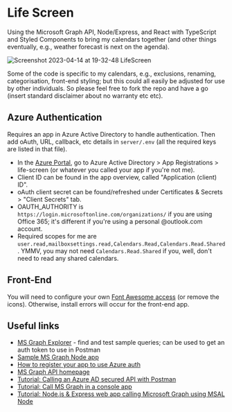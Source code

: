 # Life Screen

Using the Microsoft Graph API, Node/Express, and React with TypeScript and Styled Components to bring my calendars together (and other things eventually, e.g., weather forecast is next on the agenda).  

![Screenshot 2023-04-14 at 19-32-48 LifeScreen](https://user-images.githubusercontent.com/563583/232006885-1b5698fa-6e40-466e-82c0-66a8eb676506.png)

Some of the code is specific to my calendars, e.g., exclusions, renaming, categorisation, front-end styling; but this could all easily be adjusted for use by other individuals. So please feel free to fork the repo and have a go (insert standard disclaimer about no warranty etc etc). 

## Azure Authentication

Requires an app in Azure Active Directory to handle authentication. Then add oAuth, URL, callback, etc details in `server/.env` (all the required keys are listed in that file). 

- In the [Azure Portal](https://portal.azure.com), go to Azure Active Directory > App Registrations > life-screen (or whatever you called your app if you're not me).
- Client ID can be found in the app overview, called "Application (client) ID".
- oAuth client secret can be found/refreshed under Certificates & Secrets > "Client Secrets" tab.
- OAUTH_AUTHORITY is `https://login.microsoftonline.com/organizations/` if you are using Office 365; it's different if you're using a personal @outlook.com account.
- Required scopes for me are `user.read,mailboxsettings.read,Calendars.Read,Calendars.Read.Shared`. YMMV, you may not need `Calendars.Read.Shared` if you, well, don't need to read any shared calendars.

## Front-End

You will need to configure your own [Font Awesome access](https://fontawesome.com/docs/web/setup/packages) (or remove the icons). Otherwise, install errors will occur for the front-end app. 

## Useful links
* [MS Graph Explorer](https://developer.microsoft.com/en-us/graph/graph-explorer) - find and test sample queries; can be used to get an auth token to use in Postman
* [Sample MS Graph Node app](https://github.com/microsoftgraph/msgraph-sample-nodeexpressapp)
* [How to register your app to use Azure auth](https://learn.microsoft.com/en-us/azure/active-directory/develop/quickstart-register-app)
* [MS Graph API homepage](https://developer.microsoft.com/en-us/graph/rest-api)
* [Tutorial: Calling an Azure AD secured API with Postman](https://dev.to/425show/calling-an-azure-ad-secured-api-with-postman-22co)
* [Tutorial: Call MS Graph in a console app](https://learn.microsoft.com/en-us/azure/active-directory/develop/tutorial-v2-nodejs-console)
* [Tutorial: Node.js & Express web app calling Microsoft Graph using MSAL Node](https://github.com/Azure-Samples/ms-identity-javascript-nodejs-tutorial/blob/main/2-Authorization/1-call-graph/README.md)

